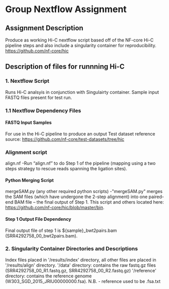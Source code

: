 # Group Nextflow Assignment

## Assignment Description
Produce as working Hi-C nextflow script based off of the NF-core Hi-C pipeline steps and also include a singularity container for reproducibility.
https://github.com/nf-core/hic

## Description of files for runnning Hi-C

### 1. Nextflow Script
Runs Hi-C analsyis in conjunction with Singulairty container. Sample input FASTQ files present for test run.

### 1.1 Nextflow Dependency Files
#### FASTQ Input Samples
For use in the Hi-C pipeline to produce an output
Test dataset reference source: https://github.com/nf-core/test-datasets/tree/hic

### Alignment script
align.nf
-Run “align.nf” to do Step 1 of the pipeline (mapping using a two steps strategy to rescue reads spanning the ligation sites). 

#### Python Merging Script
mergeSAM.py (any other required python scripts) 
-"mergeSAM.py" merges the SAM files (which have undergone the 2-step alignment) into one paired-end BAM file – the final output of Step 1. 
This script and others located here: https://github.com/nf-core/hic/blob/master/bin.

#### Step 1 Output File Dependency
Final output file of step 1 is ${sample}_bwt2pairs.bam (SRR4292758_00_bwt2pairs.bam).

### 2. Singularity Container Directories and Descriptions
Index files placed in '/results/index' directory, all other files are placed in '/results/align' directory.
'/data' directory: contains the raw fastq.gz files (SRR4292758_00_R1.fastq.gz, SRR4292758_00_R2.fastq.gz)
'/reference' directory: contains the reference genome (W303_SGD_2015_JRIU00000000.fsa). N.B. - reference used to be .fsa.txt


